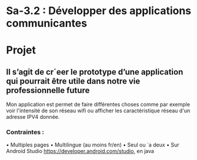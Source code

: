 # Sa-3.2 : Développer des applications communicantes

# Projet
## Il s’agit de cr´eer le prototype d’une application qui pourrait être utile dans notre vie professionnelle future

Mon application est permet de faire différentes choses comme par exemple voir l'intensité de son réseau wifi ou afficher les caractéristique réseau d'un adresse IPV4 donnée.

### Contraintes :
• Multiples pages
• Multilingue (au moins fr/en)
• Seul ou `a deux
• Sur Android Studio https://developer.android.com/studio, en java


